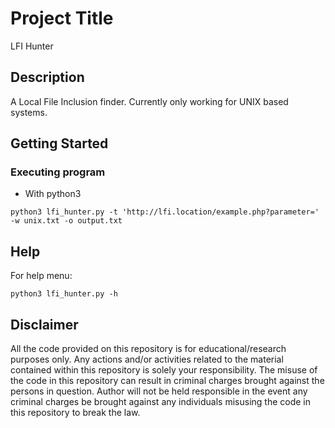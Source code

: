 # Project Title

LFI Hunter

## Description

A Local File Inclusion finder. Currently only working for UNIX based systems.

## Getting Started

### Executing program

* With python3
```
python3 lfi_hunter.py -t 'http://lfi.location/example.php?parameter=' -w unix.txt -o output.txt
```

## Help

For help menu:
```
python3 lfi_hunter.py -h
```

## Disclaimer
All the code provided on this repository is for educational/research purposes only. Any actions and/or activities related to the material contained within this repository is solely your responsibility. The misuse of the code in this repository can result in criminal charges brought against the persons in question. Author will not be held responsible in the event any criminal charges be brought against any individuals misusing the code in this repository to break the law.